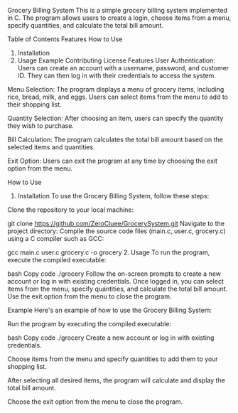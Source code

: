 Grocery Billing System
This is a simple grocery billing system implemented in C. The program allows users to create a login, choose items from a menu, specify quantities, and calculate the total bill amount.

Table of Contents
Features
How to Use
1. Installation
2. Usage
Example
Contributing
License
Features
User Authentication: Users can create an account with a username, password, and customer ID. They can then log in with their credentials to access the system.

Menu Selection: The program displays a menu of grocery items, including rice, bread, milk, and eggs. Users can select items from the menu to add to their shopping list.

Quantity Selection: After choosing an item, users can specify the quantity they wish to purchase.

Bill Calculation: The program calculates the total bill amount based on the selected items and quantities.

Exit Option: Users can exit the program at any time by choosing the exit option from the menu.

How to Use
1. Installation
To use the Grocery Billing System, follow these steps:

Clone the repository to your local machine:

git clone https://github.com/ZeroCluee/GrocerySystem.git
Navigate to the project directory:
Compile the source code files (main.c, user.c, grocery.c) using a C compiler such as GCC:

gcc main.c user.c grocery.c -o grocery
2. Usage
To run the program, execute the compiled executable:

bash
Copy code
./grocery
Follow the on-screen prompts to create a new account or log in with existing credentials. Once logged in, you can select items from the menu, specify quantities, and calculate the total bill amount. Use the exit option from the menu to close the program.

Example
Here's an example of how to use the Grocery Billing System:

Run the program by executing the compiled executable:

bash
Copy code
./grocery
Create a new account or log in with existing credentials.

Choose items from the menu and specify quantities to add them to your shopping list.

After selecting all desired items, the program will calculate and display the total bill amount.

Choose the exit option from the menu to close the program.
